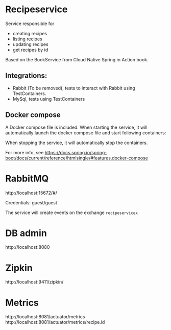 # Recipeservice

Service responsible for
- creating recipes
- listing recipes
- updating recipes
- get recipes by id

Based on the BookService from Cloud Native Spring in Action book.

## Integrations:
- Rabbit (To be removed), tests to interact with Rabbit using TestContainers.
- MySql, tests using TestContainers


## 

## Docker compose
A Docker compose file is included. 
When starting the service,
it will automatically launch the docker compose file and start following containers:

When stopping the service, it will automatically stop the containers.

For more info, see
https://docs.spring.io/spring-boot/docs/current/reference/htmlsingle/#features.docker-compose

# RabbitMQ

http://localhost:15672/#/

Credentials:
guest/guest

The service will create events on the exchange `recipeservicex`

# DB admin

http://localhost:8080

# Zipkin

http://localhost:9411/zipkin/

# Metrics
http://localhost:8081/actuator/metrics
http://localhost:8081/actuator/metrics/recipe.id

